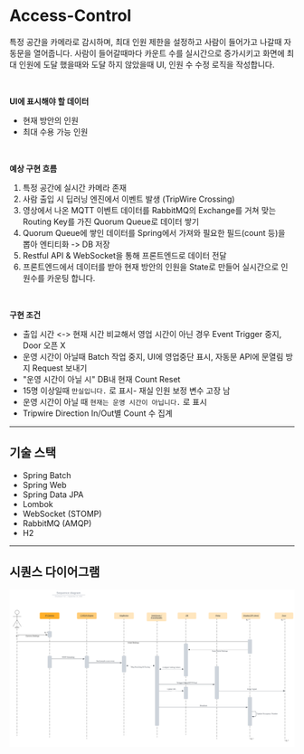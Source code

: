 # Access-Control
특정 공간을 카메라로 감시하며, 최대 인원 제한을 설정하고 사람이 들어가고 나갈때 자동문을 열어줍니다.
사람이 들어갈때마다 카운트 수를 실시간으로 증가시키고 화면에 최대 인원에 도달 했을때와 도달 하지 않았을때 UI, 인원 수 수정 로직을 작성합니다.

<br>

**UI에 표시해야 할 데이터**
- 현재 방안의 인원
- 최대 수용 가능 인원

<br>

**예상 구현 흐름**
1. 특정 공간에 실시간 카메라 존재
2. 사람 출입 시 딥러닝 엔진에서 이벤트 발생 (TripWire Crossing)
3. 영상에서 나온 MQTT 이벤트 데이터를 RabbitMQ의 Exchange를 거쳐 맞는 Routing Key를 가진 Quorum Queue로 데이터 쌓기
4. Quorum Queue에 쌓인 데이터를 Spring에서 가져와 필요한 필드(count 등)을 뽑아 엔티티화 -> DB 저장
5. Restful API & WebSocket을 통해 프론트엔드로 데이터 전달
6. 프론트엔드에서 데이터를 받아 현재 방안의 인원을 State로 만들어 실시간으로 인원수를 카운팅 합니다.

<br>

**구현 조건**
- 출입 시간 <-> 현재 시간 비교해서 영업 시간이 아닌 경우 Event Trigger 중지, Door 오픈 X
- 운영 시간이 아닐때 Batch 작업 중지, UI에 영업중단 표시, 자동문 API에 문열림 방지 Request 보내기
- "운영 시간이 아닐 시" DB내 현재 Count Reset
- 15명 이상일때 `만실입니다.` 로 표시- 재실 인원 보정 변수 고장 남
- 운영 시간이 아닐 때 `현재는 운영 시간이 아닙니다.` 로 표시
- Tripwire Direction In/Out별 Count 수 집계


---

## 기술 스택
- Spring Batch
- Spring Web
- Spring Data JPA
- Lombok
- WebSocket (STOMP)
- RabbitMQ (AMQP)
- H2

---

## 시퀀스 다이어그램
![시퀀스 다이어그램](https://github.com/spacedustz/Access-Control/blob/main/Description/Diagram.png)